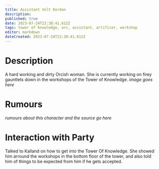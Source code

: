 ```yaml
---
title: Assistant Volt Dordan
description: 
published: true
date: 2023-07-24T22:38:41.612Z
tags: tower of knowledge, orc, assistant, artificer, workshop
editor: markdown
dateCreated: 2023-07-24T22:38:41.612Z
---
```


# Description
A hard working and dirty Orcish woman. She is currently working on firey gauntlets down in the workshops of the Tower of Knowledge. 
*image goes here*

# Rumours
*rumours about this character and the source go here*

# Interaction with Party
Talked to Kalland on how to get into the Tower Of Knowledge. She showed him arround the workshops in the bottom floor of the tower, and also told him of things to be expected from him if he gets accepted. 